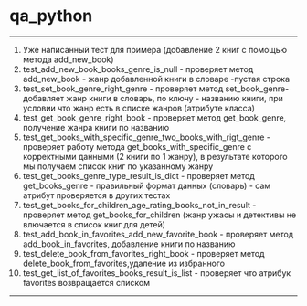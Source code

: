 # qa_python
***
1) Уже написанный тест для примера (добавление 2 книг с помощью метода add_new_book)
2) test_add_new_book_books_genre_is_null - проверяет метод add_new_book - жанр добавленной книги в словаре -пустая строка
3) test_set_book_genre_right_genre - проверяет метод set_book_genre- добавляет жанр книги в словарь, по ключу - названию книги, при условии что жанр есть в списке жанров (атрибуте класса)
4) test_get_book_genre_right_book - проверяет метод get_book_genre, получение жанра книги по названию
5) test_get_books_with_specific_genre_two_books_with_rigt_genre - проверяет работу метода get_books_with_specific_genre с корректными данными (2 книги по 1 жанру), в результате которого мы получаем список книг по указанному жанру
6) test_get_books_genre_type_result_is_dict - проверяет метод get_books_genre - правильный формат данных (словарь) - сам атрибут проверяется в других тестах
7) test_get_books_for_children_age_rating_books_not_in_result - проверяет метод get_books_for_children (жанр ужасы и детективы не влючается в список книг для детей)
8) test_add_book_in_favorites_add_new_favorite_book - проверяет метод add_book_in_favorites, добавление книги по названию
9) test_delete_book_from_favorites_right_book - проверяет метод delete_book_from_favorites,удаление из избранного
10) test_get_list_of_favorites_books_result_is_list - проверяет что атрибук favorites возвращается списком


***